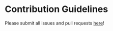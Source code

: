 # Contribution Guidelines

Please submit all issues and pull requests [here](https://github.com/CodeForAfrica/GreenAlert/issues)!

